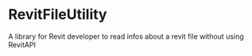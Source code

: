 # RevitFileUtility
A library for Revit developer to read infos about a revit file without using RevitAPI
